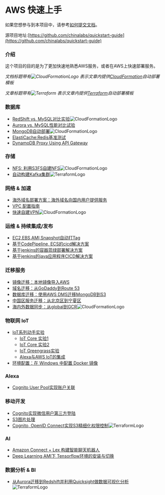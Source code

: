 # AWS 快速上手

如果您想参与到本项目中，请参考[如何提交文档](how_to_contribute.md)。

源项目地址:[https://github.com/chinalabs/quickstart-guide](https://github.com/chinalabs/quickstart-guide)

### 介绍
这个项目的目的是为了更加快速地熟悉AWS服务，或者在AWS上快速部署服务。

*文档标题带有![CloudFormationLogo](http://cdn.quickstart.org.cn/assets/cloudformation_logo_30.png)
表示文章内提供[CloudFormation](https://aws.amazon.com/cloudformation/)自动部署模板*

*文章标题带有![Terraform](http://cdn.quickstart.org.cn/assets/terraform.png)
表示文章内提供[Terraform](https://www.terraform.io/)自动部署模板*

### 数据库
* [RedShift vs. MySQL对比实验](database/RedShift_MySQL.md)![CloudFormationLogo](http://cdn.quickstart.org.cn/assets/cloudformation_logo_30.png)
* [Aurora vs. MySQL性能对比试验](database/Aurora-vs-MySQL.md)
* [MongoDB自动部署](database/MangoDB.md)![CloudFormationLogo](http://cdn.quickstart.org.cn/assets/cloudformation_logo_30.png)
* [ElastiCache:Redis基准测试](database/redis_benchmark.md)
* [DynamoDB Proxy Using API Gateway](database/api-gateway-proxy-for-ddb.md)
  
### 存储
* [NFS: 利用S3FS自建NFS](storage/S3fs.md)![CloudFormationLogo](http://cdn.quickstart.org.cn/assets/cloudformation_logo_30.png)
* <a href="https://github.com/lab798/quickstart-kafka" target="_blank">自动构建Kafka集群</a>![TerraformLogo](http://cdn.quickstart.org.cn/assets/terraform.png)
  
### 网络 & 加速
* [海外域名部署方案：海外域名向国内用户提供服务](ByPassICP.md)
* [VPC 配置指南](network/vpc_guide.md)
* <a href="https://github.com/iceflow/easyvpn" target="_blank">快速自建VPN</a>![CloudFormationLogo](http://cdn.quickstart.org.cn/assets/cloudformation_logo_30.png)
  
### 运维 & 持续集成/发布
* [EC2,EBS,AMI,Snapshot自动打Tag](EC2_Auto_Tag.md)
* [基于CodePipeline, ECS的cicd解决方案](cicd.md)
* [基于jenkins的容器蓝绿部署解决方案](cicd_docker_bule_jenkins.md)
* [基于jenkins的java应用程序CICD解决方案](cicd_jar_jenkins.md)
  
### 迁移服务
* [镜像迁移：本地镜像导入AWS](migration/SMS_vm-import.md)
* [域名迁移：从GoDaddy到Route 53](migration/TransferDomainRoute53.md)
* [数据库迁移：使用AWS DMS迁移MongoDB到S3](migration/dms-mongo-to-s3.md)
* [中国区服务迁移：从北京区到宁夏区](migration/BJStoZHY.md)
* [海内外数据同步：从global到GCR](s3_transmission.md)![CloudFormationLogo](http://cdn.quickstart.org.cn/assets/cloudformation_logo_30.png)
  
### 物联网 IoT
* [IoT系列动手实验](IoT/README.md)
  * [IoT Core 实验1](IoT/lab1.IoTCore.1.md)
  * [IoT Core 实验2](IoT/lab2.IoTCore.2.md)
  * [IoT Greengrass实验](IoT/lab3.greengrass.md)
  * [Alexa与AWS IoT的集成](IoT/lab4.Alexa.md)
* [环境配置：在 Windows 中配置 Docker 镜像](DockerGuide.md)
  
### Alexa
* [Cognito User Pool实现账户关联](alexa/account-linking-cognito.md)
  
### 移动开发
* [Cognito实现微信用户第三方登陆](cognito_android.md)
* [S3图片处理](mobile/serverless-image-handler.md)
* <a href="https://github.com/lab798/aws-s3-cognito-lab">Cognito, OpenID Connect实现S3精细化权限控制</a>![TerraformLogo](http://cdn.quickstart.org.cn/assets/terraform.png)

### AI 
* [Amazon Connect + Lex 构建智能聊天机器人](AI/amazon-connect-with-lex.md)
* [Deep Learning AMI下 Tensorflow环境的安装与切换](AI/tensorflow-env.md)
### 数据分析 & BI
* [从Aurora迁移到Redshift并利用Quicksight做数据可视化分析](aurora-to-redshift-bi.md)![TerraformLogo](http://cdn.quickstart.org.cn/assets/terraform.png)


